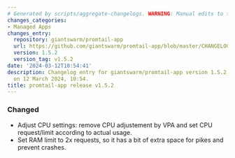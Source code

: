 ```yaml
---
# Generated by scripts/aggregate-changelogs. WARNING: Manual edits to this files will be overwritten.
changes_categories:
- Managed Apps
changes_entry:
  repository: giantswarm/promtail-app
  url: https://github.com/giantswarm/promtail-app/blob/master/CHANGELOG.md#152---2024-03-12
  version: 1.5.2
  version_tag: v1.5.2
date: '2024-03-12T10:54:41'
description: Changelog entry for giantswarm/promtail-app version 1.5.2, published
  on 12 March 2024, 10:54.
title: promtail-app release v1.5.2
---
```


### Changed
- Adjust CPU settings: remove CPU adjustement by VPA and set CPU request/limit according to actual usage.
- Set RAM limit to 2x requests, so it has a bit of extra space for pikes and prevent crashes.
